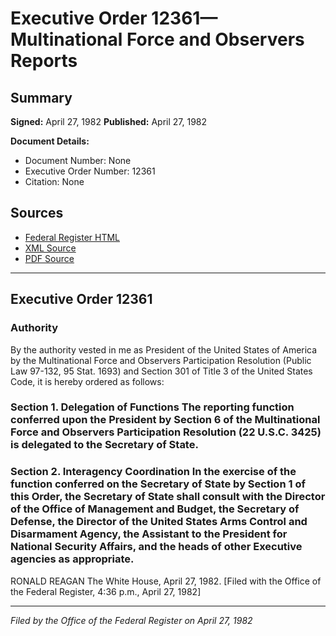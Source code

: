 # Executive Order 12361—Multinational Force and Observers Reports

## Summary

**Signed:** April 27, 1982
**Published:** April 27, 1982

**Document Details:**
- Document Number: None
- Executive Order Number: 12361
- Citation: None

## Sources
- [Federal Register HTML](https://www.presidency.ucsb.edu/documents/executive-order-12361-multinational-force-and-observers-reports)
- [XML Source](None)
- [PDF Source](None)

---

## Executive Order 12361

### Authority

By the authority vested in me as President of the United States of America by the Multinational Force and Observers Participation Resolution (Public Law 97-132, 95 Stat. 1693) and Section 301 of Title 3 of the United States Code, it is hereby ordered as follows:
### Section 1. Delegation of Functions The reporting function conferred upon the President by Section 6 of the Multinational Force and Observers Participation Resolution (22 U.S.C. 3425) is delegated to the Secretary of State.

### Section 2. Interagency Coordination In the exercise of the function conferred on the Secretary of State by Section 1 of this Order, the Secretary of State shall consult with the Director of the Office of Management and Budget, the Secretary of Defense, the Director of the United States Arms Control and Disarmament Agency, the Assistant to the President for National Security Affairs, and the heads of other Executive agencies as appropriate.

RONALD REAGAN
The White House,
April 27, 1982.
[Filed with the Office of the Federal Register, 4:36 p.m., April 27, 1982]

---

*Filed by the Office of the Federal Register on April 27, 1982*
